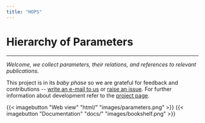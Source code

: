 ```yaml
---
title: "HOPS"
---
```


# <span class="glow">H</span>ierarchy <span class="glow">o</span>f <span class="glow">P</span>arameter<span class="glow">s</span>

---

*Welcome, we collect parameters, their relations, and references to relevant publications.*

This project is in its *baby phase* so we are grateful for feedback and contributions -- [write an e-mail to us](mailto:vaclavblazej@gmail.com) or [raise an issue](https://github.com/vaclavblazej/parameters-code/issues).
For further information about development refer to the [project page](https://github.com/vaclavblazej/parameters-code).

<div class="imagebuttons">
    {{< imagebutton "Web view" "html/" "images/parameters.png" >}}
    {{< imagebutton "Documentation" "docs/" "images/bookshelf.png" >}}
</div>

<br/>

